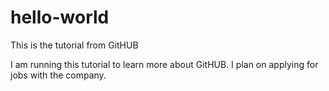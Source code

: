 # hello-world
This is the tutorial from GitHUB

I am running this tutorial to learn more about GitHUB. I plan on applying for jobs with the company.
